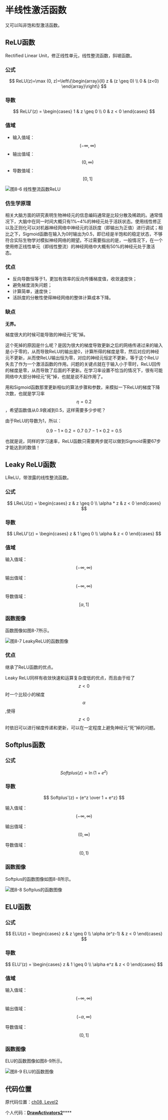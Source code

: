 # 半线性激活函数

又可以叫非饱和型激活函数。

## ReLU函数

Rectified Linear Unit，修正线性单元，线性整流函数，斜坡函数。

### 公式

$$
ReLU(z)=\max (0, z)=\left\{\begin{array}{ll}
z & (z \geq 0) \\
0 & (z<0)
\end{array}\right\}
$$

### 导数

$$
ReLU'(z) = \begin{cases} 1 & z \geq 0 \\ 0 & z < 0 \end{cases}
$$

### 值域

* 输入值域：$$(-\infty, \infty)$$
* 输出值域：$$(0,\infty)$$
* 导数值域：$$[0,1]$$

![&#x56FE;8-6 &#x7EBF;&#x6027;&#x6574;&#x6D41;&#x51FD;&#x6570;ReLU](../.gitbook/assets/image%20%28144%29.png)

### 仿生学原理

相关大脑方面的研究表明生物神经元的信息编码通常是比较分散及稀疏的。通常情况下，大脑中在同一时间大概只有1%~4%的神经元处于活跃状态。使用线性修正以及正则化可以对机器神经网络中神经元的活跃度（即输出为正值）进行调试；相比之下，Sigmoid函数在输入为0时输出为0.5，即已经是半饱和的稳定状态，不够符合实际生物学对模拟神经网络的期望。不过需要指出的是，一般情况下，在一个使用修正线性单元（即线性整流）的神经网络中大概有50%的神经元处于激活态。

### 优点

* 反向导数恒等于1，更加有效率的反向传播梯度值，收敛速度快；
* 避免梯度消失问题；
* 计算简单，速度快；
* 活跃度的分散性使得神经网络的整体计算成本下降。

### 缺点

**无界。**

梯度很大的时候可能导致的神经元“死”掉。

这个死掉的原因是什么呢？是因为很大的梯度导致更新之后的网络传递过来的输入是小于零的，从而导致ReLU的输出是0，计算所得的梯度是零，然后对应的神经元不更新，从而使ReLU输出恒为零，对应的神经元恒定不更新，等于这个ReLU失去了作为一个激活函数的作用。问题的关键点就在于输入小于零时，ReLU回传的梯度是零，从而导致了后面的不更新。在学习率设置不恰当的情况下，很有可能网络中大部分神经元“死”掉，也就是说不起作用了。

用和Sigmoid函数那里更新相似的算法步骤和参数，来模拟一下ReLU的梯度下降次数，也就是学习率$$\eta = 0.2$$，希望函数值从0.9衰减到0.5，这样需要多少步呢？

由于ReLU的导数为1，所以：

$$ 0.9-1\times 0.2=0.7 \ 0.7-1\times 0.2=0.5 $$

也就是说，同样的学习速率，ReLU函数只需要两步就可以做到Sigmoid需要67步才能达到的数值！

## Leaky ReLU函数

LReLU，带泄露的线性整流函数。

### 公式

$$
LReLU(z) = \begin{cases} z & z \geq 0 \\ \alpha * z & z < 0 \end{cases}
$$

### 导数

$$
LReLU'(z) = \begin{cases} z & 1 \geq 0 \\ \alpha & z < 0 \end{cases}
$$

### 值域

输入值域：$$(-\infty, \infty)$$

输出值域：$$(-\infty,\infty)$$

导数值域：$$[\alpha,1]$$

### 函数图像

函数图像如图8-7所示。

![&#x56FE;8-7 LeakyReLU&#x7684;&#x51FD;&#x6570;&#x56FE;&#x50CF;](../.gitbook/assets/image%20%28155%29.png)

### 优点

继承了ReLU函数的优点。

Leaky ReLU同样有收敛快速和运算复杂度低的优点，而且由于给了$$z<0$$时一个比较小的梯度$$\alpha$$,使得$$z<0$$时依旧可以进行梯度传递和更新，可以在一定程度上避免神经元“死”掉的问题。

## Softplus函数

### 公式

$$
Softplus(z) = \ln (1 + e^z)
$$

### 导数

$$
Softplus'(z) = {e^z \over 1 + e^z}
$$

输入值域：$$(-\infty, \infty)$$

输出值域：$$(0,\infty)$$

导数值域：$$(0,1)$$

### 函数图像

Softplus的函数图像如图8-8所示。

![&#x56FE;8-8 Softplus&#x7684;&#x51FD;&#x6570;&#x56FE;&#x50CF;](../.gitbook/assets/image%20%28151%29.png)

## ELU函数

### 公式

$$
ELU(z) = \begin{cases} z & z \geq 0 \\ \alpha (e^z-1) & z < 0 \end{cases}
$$

### 导数

$$
ELU'(z) = \begin{cases} z & 1 \geq 0 \\ \alpha e^z & z < 0 \end{cases}
$$

### 值域

输入值域：$$(-\infty, \infty)$$

输出值域：$$(-\alpha,\infty)$$

导数值域：$$(0,1]$$

### 函数图像

ELU的函数图像如图8-9所示。

![&#x56FE;8-9 ELU&#x7684;&#x51FD;&#x6570;&#x56FE;&#x50CF;](../.gitbook/assets/image%20%28148%29.png)

## 代码位置

原代码位置：[ch08, Level2](https://github.com/microsoft/ai-edu/blob/master/A-%E5%9F%BA%E7%A1%80%E6%95%99%E7%A8%8B/A2-%E7%A5%9E%E7%BB%8F%E7%BD%91%E7%BB%9C%E5%9F%BA%E6%9C%AC%E5%8E%9F%E7%90%86%E7%AE%80%E6%98%8E%E6%95%99%E7%A8%8B/SourceCode/ch08-ActivationFunction/Level2_DrawActivators2.py)

个人代码：[**DrawActivators2**](https://github.com/Knowledge-Precipitation-Tribe/Neural-network/blob/master/ActivationFunction/DrawActivators2.py)\*\*\*\*

